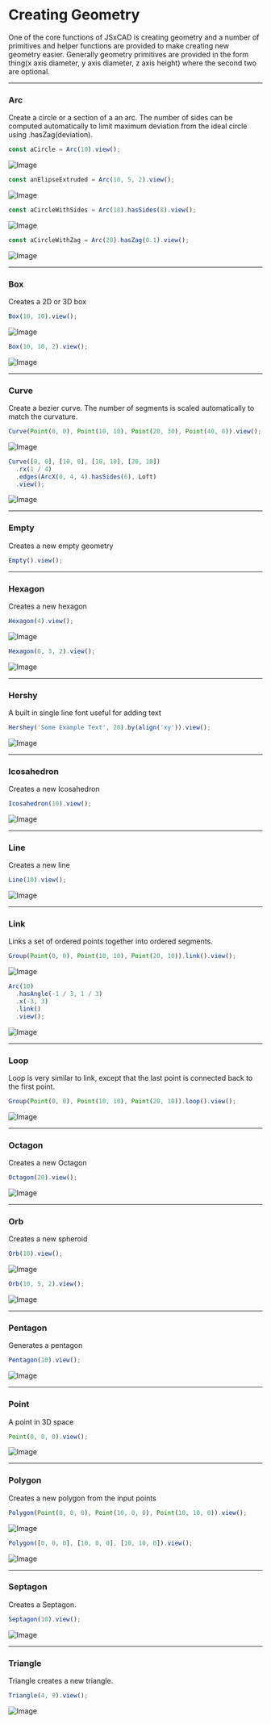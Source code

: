 # Creating Geometry
One of the core functions of JSxCAD is creating geometry and a number of primitives and helper functions are provided to make creating new geometry easier. Generally geometry primitives are provided in the form thing(x axis diameter, y axis diameter, z axis height) where the second two are optional.

---
### Arc
Create a circle or a section of a an arc. The number of sides can be computed automatically to limit maximum deviation from the ideal circle using .hasZag(deviation).

```JavaScript
const aCircle = Arc(10).view();
```

![Image](creating_geometry.md.0.png)

```JavaScript
const anElipseExtruded = Arc(10, 5, 2).view();
```

![Image](creating_geometry.md.1.png)

```JavaScript
const aCircleWithSides = Arc(10).hasSides(8).view();
```

![Image](creating_geometry.md.2.png)

```JavaScript
const aCircleWithZag = Arc(20).hasZag(0.1).view();
```

![Image](creating_geometry.md.3.png)

---
### Box
Creates a 2D or 3D box

```JavaScript
Box(10, 10).view();
```

![Image](creating_geometry.md.4.png)

```JavaScript
Box(10, 10, 2).view();
```

![Image](creating_geometry.md.5.png)

---
### Curve
Create a bezier curve. The number of segments is scaled automatically to match the curvature.

```JavaScript
Curve(Point(0, 0), Point(10, 10), Point(20, 30), Point(40, 0)).view();
```

![Image](creating_geometry.md.6.png)

```JavaScript
Curve([0, 0], [10, 0], [10, 10], [20, 10])
  .rx(1 / 4)
  .edges(ArcX(0, 4, 4).hasSides(6), Loft)
  .view();
```

![Image](creating_geometry.md.7.png)

---
### Empty
Creates a new empty geometry

```JavaScript
Empty().view();
```

---
### Hexagon
Creates a new hexagon

```JavaScript
Hexagon(4).view();
```

![Image](creating_geometry.md.8.png)

```JavaScript
Hexagon(6, 3, 2).view();
```

![Image](creating_geometry.md.9.png)

---
### Hershy
A built in single line font useful for adding text

```JavaScript
Hershey('Some Example Text', 20).by(align('xy')).view();
```

![Image](creating_geometry.md.10.png)

---
### Icosahedron
Creates a new Icosahedron

```JavaScript
Icosahedron(10).view();
```

![Image](creating_geometry.md.11.png)

---
### Line
Creates a new line

```JavaScript
Line(10).view();
```

![Image](creating_geometry.md.12.png)

---
### Link
Links a set of ordered points together into ordered segments.

```JavaScript
Group(Point(0, 0), Point(10, 10), Point(20, 10)).link().view();
```

![Image](creating_geometry.md.13.png)

```JavaScript
Arc(10)
  .hasAngle(-1 / 3, 1 / 3)
  .x(-3, 3)
  .link()
  .view();
```

![Image](creating_geometry.md.14.png)

---
### Loop
Loop is very similar to link, except that the last point is connected back to the first point.

```JavaScript
Group(Point(0, 0), Point(10, 10), Point(20, 10)).loop().view();
```

![Image](creating_geometry.md.15.png)

---
### Octagon
Creates a new Octagon

```JavaScript
Octagon(20).view();
```

![Image](creating_geometry.md.16.png)

---
### Orb
Creates a new spheroid

```JavaScript
Orb(10).view();
```

![Image](creating_geometry.md.17.png)

```JavaScript
Orb(10, 5, 2).view();
```

![Image](creating_geometry.md.18.png)

---
### Pentagon
Generates a pentagon

```JavaScript
Pentagon(10).view();
```

![Image](creating_geometry.md.19.png)

---
### Point
A point in 3D space

```JavaScript
Point(0, 0, 0).view();
```

![Image](creating_geometry.md.20.png)

---
### Polygon
Creates a new polygon from the input points

```JavaScript
Polygon(Point(0, 0, 0), Point(10, 0, 0), Point(10, 10, 0)).view();
```

![Image](creating_geometry.md.21.png)

```JavaScript
Polygon([0, 0, 0], [10, 0, 0], [10, 10, 0]).view();
```

![Image](creating_geometry.md.22.png)

---
### Septagon
Creates a Septagon.

```JavaScript
Septagon(10).view();
```

![Image](creating_geometry.md.23.png)

---
### Triangle
Triangle creates a new triangle.

```JavaScript
Triangle(4, 9).view();
```

![Image](creating_geometry.md.24.png)
